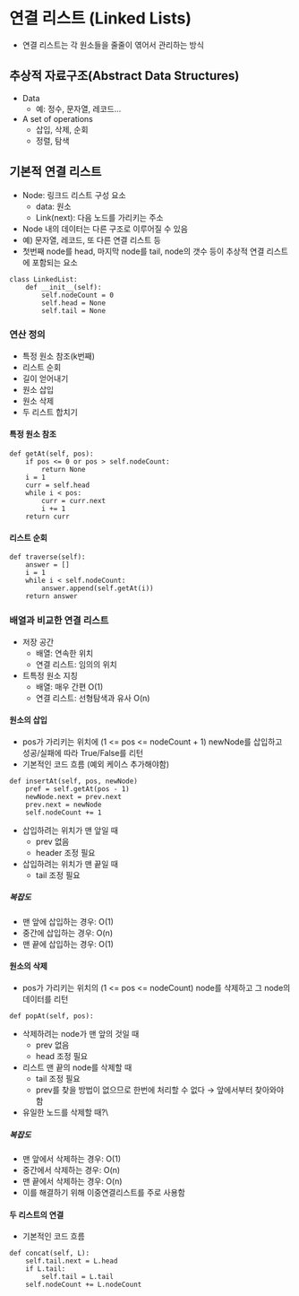 # 연결 리스트 (Linked Lists)
* 연결 리스트는 각 원소들을 줄줄이 엮어서 관리하는 방식

## 추상적 자료구조(Abstract Data Structures)
* Data
  * 예: 정수, 문자열, 레코드...
* A set of operations
  * 삽입, 삭제, 순회
  * 정렬, 탐색


## 기본적 연결 리스트
* Node: 링크드 리스트 구성 요소
  * data: 원소
  * Link(next): 다음 노드를 가리키는 주소
* Node 내의 데이터는 다른 구조로 이루어질 수 있음
* 예) 문자열, 레코드, 또 다른 연결 리스트 등
* 첫번째 node를 head, 마지막 node를 tail, node의 갯수 등이 추상적 연결 리스트에 포함되는 요소

```
class LinkedList:
    def __init__(self):
        self.nodeCount = 0
        self.head = None
        self.tail = None
```
### 연산 정의
* 특정 원소 참조(k번째)
* 리스트 순회
* 길이 얻어내기
* 원소 삽입
* 원소 삭제
* 두 리스트 합치기

#### 특정 원소 참조
```
def getAt(self, pos):
    if pos <= 0 or pos > self.nodeCount:
        return None
    i = 1
    curr = self.head
    while i < pos:
        curr = curr.next
        i += 1
    return curr
```

#### 리스트 순회
```
def traverse(self):
    answer = []
    i = 1
    while i < self.nodeCount:
        answer.append(self.getAt(i))
    return answer
```

### 배열과 비교한 연결 리스트
* 저장 공간
    * 배열: 연속한 위치
    * 연결 리스트: 임의의 위치
* 트특정 원소 지칭
    * 배열: 매우 간편 O(1)
    * 연결 리스트: 선형탐색과 유사 O(n)

#### 원소의 삽입
* pos가 가리키는 위치에 (1 <= pos <= nodeCount + 1) newNode를 삽입하고 성공/실패에 따라 True/False를 리턴
* 기본적인 코드 흐름 (예외 케이스 추가해야함)
```
def insertAt(self, pos, newNode)
    pref = self.getAt(pos - 1)
    newNode.next = prev.next
    prev.next = newNode
    self.nodeCount += 1
```
* 삽입하려는 위치가 맨 앞일 때
  * prev 없음
  * header 조정 필요
* 삽입하려는 위치가 맨 끝일 때
  * tail 조정 필요

##### 복잡도
* 맨 앞에 삽입하는 경우: O(1)
* 중간에 삽입하는 경우: O(n)
* 맨 끝에 삽입하는 경우: O(1)

#### 원소의 삭제
* pos가 가리키는 위치의 (1 <= pos <= nodeCount) node를 삭제하고 그 node의 데이터를 리턴
```
def popAt(self, pos):
```
* 삭제하려는 node가 맨 앞의 것일 때
    * prev 없음
    * head 조정 필요
* 리스트 맨 끝의 node를 삭제할 때
    * tail 조정 필요
    * prev를 찾을 방법이 없으므로 한번에 처리할 수 없다 → 앞에서부터 찾아와야 함
* 유일한 노드를 삭제할 때?\

##### 복잡도
* 맨 앞에서 삭제하는 경우: O(1)
* 중간에서 삭제하는 경우: O(n)
* 맨 끝에서 삭제하는 경우: O(n)
* 이를 해결하기 위해 이중연결리스트를 주로 사용함

#### 두 리스트의 연결
* 기본적인 코드 흐름
```
def concat(self, L):
    self.tail.next = L.head
    if L.tail:
        self.tail = L.tail
    self.nodeCount += L.nodeCount
```

